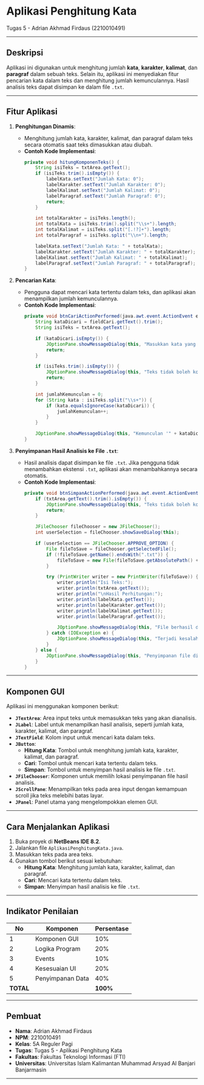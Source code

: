 # Aplikasi Penghitung Kata  
Tugas 5 - Adrian Akhmad Firdaus (2210010491)

---

## Deskripsi

Aplikasi ini digunakan untuk menghitung jumlah **kata**, **karakter**, **kalimat**, dan **paragraf** dalam sebuah teks. Selain itu, aplikasi ini menyediakan fitur pencarian kata dalam teks dan menghitung jumlah kemunculannya. Hasil analisis teks dapat disimpan ke dalam file `.txt`.

---

## Fitur Aplikasi

1. **Penghitungan Dinamis**:  
   - Menghitung jumlah kata, karakter, kalimat, dan paragraf dalam teks secara otomatis saat teks dimasukkan atau diubah.  
   - **Contoh Kode Implementasi**:  
     ```java
     private void hitungKomponenTeks() {
         String isiTeks = txtArea.getText();
         if (isiTeks.trim().isEmpty()) {
             labelKata.setText("Jumlah Kata: 0");
             labelKarakter.setText("Jumlah Karakter: 0");
             labelKalimat.setText("Jumlah Kalimat: 0");
             labelParagraf.setText("Jumlah Paragraf: 0");
             return;
         }

         int totalKarakter = isiTeks.length();
         int totalKata = isiTeks.trim().split("\\s+").length;
         int totalKalimat = isiTeks.split("[.!?]+").length;
         int totalParagraf = isiTeks.split("\\n+").length;

         labelKata.setText("Jumlah Kata: " + totalKata);
         labelKarakter.setText("Jumlah Karakter: " + totalKarakter);
         labelKalimat.setText("Jumlah Kalimat: " + totalKalimat);
         labelParagraf.setText("Jumlah Paragraf: " + totalParagraf);
     }
     ```

2. **Pencarian Kata**:  
   - Pengguna dapat mencari kata tertentu dalam teks, dan aplikasi akan menampilkan jumlah kemunculannya.  
   - **Contoh Kode Implementasi**:  
     ```java
     private void btnCariActionPerformed(java.awt.event.ActionEvent evt) {                                        
         String kataDicari = fieldCari.getText().trim();
         String isiTeks = txtArea.getText();

         if (kataDicari.isEmpty()) {
             JOptionPane.showMessageDialog(this, "Masukkan kata yang ingin dicari.", "Peringatan", JOptionPane.WARNING_MESSAGE);
             return;
         }

         if (isiTeks.trim().isEmpty()) {
             JOptionPane.showMessageDialog(this, "Teks tidak boleh kosong. Masukkan teks terlebih dahulu.", "Peringatan", JOptionPane.WARNING_MESSAGE);
             return;
         }

         int jumlahKemunculan = 0;
         for (String kata : isiTeks.split("\\s+")) {
             if (kata.equalsIgnoreCase(kataDicari)) {
                 jumlahKemunculan++;
             }
         }

         JOptionPane.showMessageDialog(this, "Kemunculan '" + kataDicari + "': " + jumlahKemunculan);
     }
     ```

3. **Penyimpanan Hasil Analisis ke File `.txt`**:  
   - Hasil analisis dapat disimpan ke file `.txt`. Jika pengguna tidak menambahkan ekstensi `.txt`, aplikasi akan menambahkannya secara otomatis.  
   - **Contoh Kode Implementasi**:  
     ```java
     private void btnSimpanActionPerformed(java.awt.event.ActionEvent evt) {
         if (txtArea.getText().trim().isEmpty()) {
             JOptionPane.showMessageDialog(this, "Teks tidak boleh kosong. Masukkan teks terlebih dahulu.", "Error", JOptionPane.ERROR_MESSAGE);
             return;
         }

         JFileChooser fileChooser = new JFileChooser();
         int userSelection = fileChooser.showSaveDialog(this);

         if (userSelection == JFileChooser.APPROVE_OPTION) {
             File fileToSave = fileChooser.getSelectedFile();
             if (!fileToSave.getName().endsWith(".txt")) {
                 fileToSave = new File(fileToSave.getAbsolutePath() + ".txt");
             }

             try (PrintWriter writer = new PrintWriter(fileToSave)) {
                 writer.println("Isi Teks:");
                 writer.println(txtArea.getText());
                 writer.println("\nHasil Perhitungan:");
                 writer.println(labelKata.getText());
                 writer.println(labelKarakter.getText());
                 writer.println(labelKalimat.getText());
                 writer.println(labelParagraf.getText());

                 JOptionPane.showMessageDialog(this, "File berhasil disimpan di " + fileToSave.getAbsolutePath(), "Simpan Berhasil", JOptionPane.INFORMATION_MESSAGE);
             } catch (IOException e) {
                 JOptionPane.showMessageDialog(this, "Terjadi kesalahan saat menyimpan file.", "Error", JOptionPane.ERROR_MESSAGE);
             }
         } else {
             JOptionPane.showMessageDialog(this, "Penyimpanan file dibatalkan.", "Informasi", JOptionPane.INFORMATION_MESSAGE);
         }
     }
     ```

---

## Komponen GUI

Aplikasi ini menggunakan komponen berikut:
- **`JTextArea`**: Area input teks untuk memasukkan teks yang akan dianalisis.  
- **`JLabel`**: Label untuk menampilkan hasil analisis, seperti jumlah kata, karakter, kalimat, dan paragraf.  
- **`JTextField`**: Kolom input untuk mencari kata dalam teks.  
- **`JButton`**:  
   - **Hitung Kata**: Tombol untuk menghitung jumlah kata, karakter, kalimat, dan paragraf.  
   - **Cari**: Tombol untuk mencari kata tertentu dalam teks.  
   - **Simpan**: Tombol untuk menyimpan hasil analisis ke file `.txt`.  
- **`JFileChooser`**: Komponen untuk memilih lokasi penyimpanan file hasil analisis.  
- **`JScrollPane`**: Menampilkan teks pada area input dengan kemampuan scroll jika teks melebihi batas layar.  
- **`JPanel`**: Panel utama yang mengelompokkan elemen GUI.  

---

## Cara Menjalankan Aplikasi

1. Buka proyek di **NetBeans IDE 8.2**.  
2. Jalankan file `AplikasiPenghitungKata.java`.  
3. Masukkan teks pada area teks.  
4. Gunakan tombol berikut sesuai kebutuhan:  
   - **Hitung Kata**: Menghitung jumlah kata, karakter, kalimat, dan paragraf.  
   - **Cari**: Mencari kata tertentu dalam teks.  
   - **Simpan**: Menyimpan hasil analisis ke file `.txt`.

---

## Indikator Penilaian

| No  | Komponen           | Persentase |
|-----|---------------------|------------|
| 1   | Komponen GUI       | 10%        |
| 2   | Logika Program     | 20%        |
| 3   | Events             | 10%        |
| 4   | Kesesuaian UI      | 20%        |
| 5   | Penyimpanan Data   | 40%        |
| **TOTAL** |               | **100%**   |

---

## Pembuat

- **Nama**: Adrian Akhmad Firdaus  
- **NPM**: 2210010491  
- **Kelas**: 5A Reguler Pagi  
- **Tugas**: Tugas 5 - Aplikasi Penghitung Kata  
- **Fakultas**: Fakultas Teknologi Informasi (FTI)  
- **Universitas**: Universitas Islam Kalimantan Muhammad Arsyad Al Banjari Banjarmasin  

---
